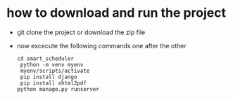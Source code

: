 # how to download and run the project

- git clone the project or download the zip file
- now excecute the following commands one after the other
  
  `cd smart_scheduler`<br>`
  python -m venv myenv`<br>`
  myenv/scripts/activate`<br>`
  pip install django`<br>`
  pip install xhtml2pdf`<br>`
  python manage.py runserver
  `

